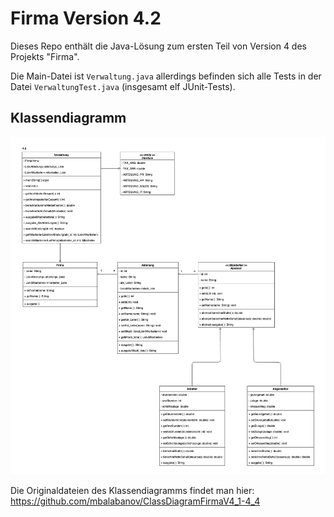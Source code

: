 # Firma Version 4.2
Dieses Repo enthält die Java-Lösung zum ersten Teil von Version 4 des Projekts "Firma".

Die Main-Datei ist `Verwaltung.java` allerdings befinden sich alle Tests in der Datei `VerwaltungTest.java` (insgesamt elf JUnit-Tests).

## Klassendiagramm

![Klassendiagramm](FirmaV4_2_ClassDiagram.png)

Die Originaldateien des Klassendiagramms findet man hier: https://github.com/mbalabanov/ClassDiagramFirmaV4_1-4_4
